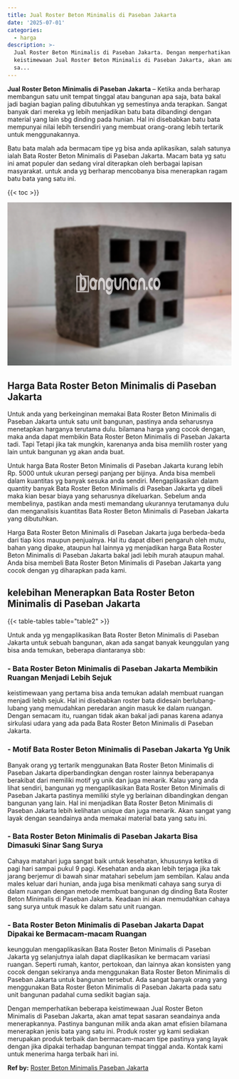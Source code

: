 ```yaml
---
title: Jual Roster Beton Minimalis di Paseban Jakarta
date: '2025-07-01'
categories:
  - harga
description: >-
  Jual Roster Beton Minimalis di Paseban Jakarta. Dengan memperhatikan beberapa
  keistimewaan Jual Roster Beton Minimalis di Paseban Jakarta, akan amat tepat
  sa...
---
```


**Jual Roster Beton Minimalis di Paseban Jakarta** – Ketika anda berharap membangun satu unit tempat tinggal atau bangunan apa saja, bata bakal jadi bagian bagian paling dibutuhkan yg semestinya anda terapkan. Sangat banyak dari mereka yg lebih menjadikan batu bata dibandingi dengan material yang lain sbg dinding pada hunian. Hal ini disebabkan batu bata mempunyai nilai lebih tersendiri yang membuat orang-orang lebih tertarik untuk menggunakannya.

Batu bata malah ada bermacam tipe yg bisa anda aplikasikan, salah satunya ialah Bata Roster Beton Minimalis di Paseban Jakarta. Macam bata yg satu ini amat populer dan sedang viral diterapkan oleh berbagai lapisan masyarakat. untuk anda yg berharap mencobanya bisa menerapkan ragam batu bata yang satu ini.

{{< toc >}}

![Jual Roster Beton Minimalis di Paseban Jakarta](/images/bata-roster-minimalis-18.png)

## Harga Bata Roster Beton Minimalis di Paseban Jakarta

Untuk anda yang berkeinginan memakai Bata Roster Beton Minimalis di Paseban Jakarta untuk satu unit bangunan, pastinya anda seharusnya menetapkan harganya terutama dulu. bilamana harga yang cocok dengan, maka anda dapat membikin Bata Roster Beton Minimalis di Paseban Jakarta tadi. Tapi Tetapi jika tak mungkin, karenanya anda bisa memilih roster yang lain untuk bangunan yg akan anda buat.

Untuk harga Bata Roster Beton Minimalis di Paseban Jakarta kurang lebih Rp. 5000 untuk ukuran persegi panjang per bijinya. Anda bisa membeli dalam kuantitas yg banyak sesuka anda sendiri. Mengaplikasikan dalam quantity banyak Bata Roster Beton Minimalis di Paseban Jakarta yg dibeli maka kian besar biaya yang seharusnya dikeluarkan. Sebelum anda membelinya, pastikan anda mesti memandang ukurannya terutamanya dulu dan menganalisis kuantitas Bata Roster Beton Minimalis di Paseban Jakarta yang dibutuhkan.

Harga Bata Roster Beton Minimalis di Paseban Jakarta juga berbeda-beda dari tiap kios maupun penjualnya. Hal itu dapat diberi pengaruh oleh mutu, bahan yang dipake, ataupun hal lainnya yg menjadikan harga Bata Roster Beton Minimalis di Paseban Jakarta bakal jadi lebih murah ataupun mahal. Anda bisa membeli Bata Roster Beton Minimalis di Paseban Jakarta yang cocok dengan yg diharapkan pada kami.

## kelebihan Menerapkan Bata Roster Beton Minimalis di Paseban Jakarta

{{< table-tables table="table2" >}}

Untuk anda yg mengaplikasikan Bata Roster Beton Minimalis di Paseban Jakarta untuk sebuah bangunan, akan ada sangat banyak keunggulan yang bisa anda temukan, beberapa diantaranya sbb:

### \- Bata Roster Beton Minimalis di Paseban Jakarta Membikin Ruangan Menjadi Lebih Sejuk

keistimewaan yang pertama bisa anda temukan adalah membuat ruangan menjadi lebih sejuk. Hal ini disebabkan roster bata didesain berlubang-lubang yang memudahkan peredaran angin masuk ke dalam ruangan. Dengan semacam itu, ruangan tidak akan bakal jadi panas karena adanya sirkulasi udara yang ada pada Bata Roster Beton Minimalis di Paseban Jakarta.

### \- Motif Bata Roster Beton Minimalis di Paseban Jakarta Yg Unik

Banyak orang yg tertarik menggunakan Bata Roster Beton Minimalis di Paseban Jakarta diperbandingkan dengan roster lainnya beberapanya berakibat dari memiliki motif yg unik dan juga menarik. Kalau yang anda lihat sendiri, bangunan yg mengaplikasikan Bata Roster Beton Minimalis di Paseban Jakarta pastinya memiliki style yg berlainan dibandingkan dengan bangunan yang lain. Hal ini menjadikan Bata Roster Beton Minimalis di Paseban Jakarta lebih kelihatan unique dan juga menarik. Akan sangat yang layak dengan seandainya anda memakai material bata yang satu ini.

### \- Bata Roster Beton Minimalis di Paseban Jakarta Bisa Dimasuki Sinar Sang Surya

Cahaya matahari juga sangat baik untuk kesehatan, khususnya ketika di pagi hari sampai pukul 9 pagi. Kesehatan anda akan lebih terjaga jika tak jarang berjemur di bawah sinar matahari sebelum jam sembilan. Kalau anda males keluar dari hunian, anda juga bisa menikmati cahaya sang surya di dalam ruangan dengan metode membuat bangunan dg dinding Bata Roster Beton Minimalis di Paseban Jakarta. Keadaan ini akan memudahkan cahaya sang surya untuk masuk ke dalam satu unit ruangan.

### \- Bata Roster Beton Minimalis di Paseban Jakarta Dapat Dipakai ke Bermacam-macam Ruangan

keunggulan mengaplikasikan Bata Roster Beton Minimalis di Paseban Jakarta yg selanjutnya ialah dapat diaplikasikan ke bermacam variasi ruangan. Seperti rumah, kantor, pertokoan, dan lainnya akan konsisten yang cocok dengan sekiranya anda menggunakan Bata Roster Beton Minimalis di Paseban Jakarta untuk bangunan tersebut. Ada sangat banyak orang yang menggunakan Bata Roster Beton Minimalis di Paseban Jakarta pada satu unit bangunan padahal cuma sedikit bagian saja.

Dengan memperhatikan beberapa keistimewaan Jual Roster Beton Minimalis di Paseban Jakarta, akan amat tepat sasaran seandainya anda menerapkannya. Pastinya bangunan milik anda akan amat efisien bilamana menerapkan jenis bata yang satu ini. Produk roster yg kami sediakan merupakan produk terbaik dan bermacam-macam tipe pastinya yang layak dengan jika dipakai terhadap bangunan tempat tinggal anda. Kontak kami untuk menerima harga terbaik hari ini.

**Ref by:** [Roster Beton Minimalis Paseban Jakarta](https://id.wikipedia.org/wiki/Roster)
